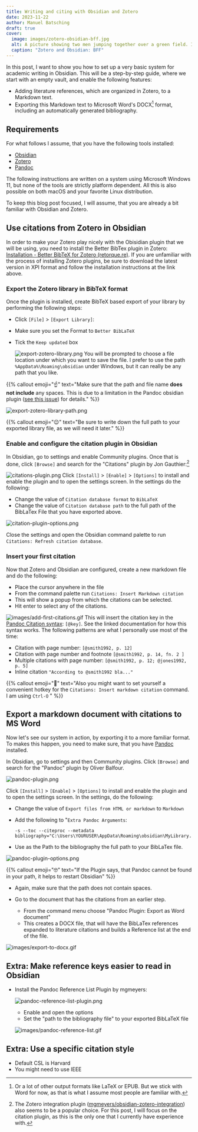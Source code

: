 ```yaml
---
title: Writing and citing with Obsidian and Zotero
date: 2023-11-22
author: Manuel Batsching
draft: true
cover:
  image: images/zotero-obsidian-bff.jpg
  alt: A picture showing two men jumping together over a green field. Instead of heads they have the Zotero and Obsidian logo respectively.
  caption: "Zotero and Obsidian: BFF"
---
```


In this post, I want to show you how to set up a very basic system for academic writing in Obsidian. This will be a step-by-step guide, where we start with an empty vault, and enable the following features:

- Adding literature references, which are organized in Zotero, to a Markdown text.
- Exporting this Markdown text to Microsoft Word's DOCX[^1] format, including an automatically generated bibliography.
## Requirements

For what follows I assume, that you have the following tools installed:

  - [Obsidian](https://obsidian.md/download)
  - [Zotero](https://www.zotero.org/download/)
  - [Pandoc](https://pandoc.org/installing.html)

The following instructions are written on a system using Microsoft Windows 11, but none of the tools are strictly platform dependent. All this is also possible on both macOS and your favorite Linux distribution. 

To keep this blog post focused, I will assume, that you are already a bit familiar with Obsidian and Zotero.
## Use citations from Zotero in Obsidian

In order to make your Zotero play nicely with the Obisidian plugin that we will be using, you need to install the Better BibTex plugin in Zotero: [Installation - Better BibTeX for Zotero (retorque.re)](https://retorque.re/zotero-better-bibtex/installation/index.html). If you are unfamiliar with the process of installing Zotero plugins, be sure to download the latest version in XPI format and follow the installation instructions at the link above.

### Export the Zotero library in BibTeX format

Once the plugin is installed, create BibTeX based export of your library by performing the following steps:
- Click `[File]` > `[Export Library]`:
- Make sure you set the Format to `Better BibLaTeX`
- Tick the `Keep updated` box

  ![export-zotero-library.png](images/export-zotero-library.png)
You will be prompted to choose a file location under which you want to save the file. I prefer to use the path `%AppData%\Roaming\obsidian` under Windows, but it can really be any path that you like.

{{% callout emoji="☝️" text="Make sure that the path and file name **does not include** any spaces. This is due to a  limitation in the Pandoc obsidian plugin ([see this issue](https://github.com/OliverBalfour/obsidian-pandoc/issues/159)) for details." %}}

![export-zotero-library-path.png](images/export-zotero-library-path.png)

{{% callout emoji="😉" text="Be sure to write down the full path to your exported library file, as we will need it later." %}}

### Enable and configure the citation plugin in Obsidian

In Obsidian, go to settings and enable Community plugins. Once that is done, click `[Browse]` and search for the "Citations" plugin by Jon Gauthier:[^2]

  ![citations-plugin.png](images/citations-plugin.png)
  Click `[Install]` > `[Enable]` > `[Options]` to install and enable the plugin and to open the settings screen. In the settings do the following:
- Change the value of `Citation database format` to `BibLaTeX`
- Change the value of `Citation database path` to the full path of the BibLaTex File that you have exported above.

![citation-plugin-options.png](images/citation-plugin-options.png)

Close the settings and open the Obsidian command palette to run `Citations: Refresh citation database`.
### Insert your first citation

Now that Zotero and Obsidian are configured, create a new markdown file and do the following:

- Place the cursor anywhere in the file
- From the command palette run `Citations: Insert Markdown citation`
- This will show a popup from which the citations can be selected.
- Hit enter to select any of the citations.

 ![images/add-first-citations.gif](images/add-first-citations.gif)
This will insert the citation key in the [Pandoc Citation syntax](https://pandoc.org/chunkedhtml-demo/8.20-citation-syntax.html): `[@key]`.  See the linked documentation for how this syntax works. The following patterns are what I personally use most of the time:
- Citation with page number: `[@smith1992, p. 12]`
- Citation with page number and footnote `[@smith1992, p. 14, fn. 2 ]`
- Multiple citations with page number: `[@smith1992, p. 12; @jones1992, p. 5]`
- Inline citation `"According to @smith1992 bla..."`

{{% callout emoji="📎" text="Also you might want to set yourself a convenient hotkey for the `Citations: Insert markdown citation` command. I am using `Ctrl-O` " %}}

## Export a markdown document with citations to MS Word

Now let's see our system in action, by exporting it to a more familiar format. To makes this happen, you need to make sure, that you have [Pandoc](https://pandoc.org/installing.html) installed.

In Obsidian, go to settings and then Community plugins. Click `[Browse]` and search for the  "Pandoc" plugin by Oliver Balfour.

![pandoc-plugin.png](images/pandoc-plugin.png)

 Click `[Install]` > `[Enable]` > `[Options]` to install and enable the plugin and to open the settings screen. In the settings, do the following:
 - Change the value of `Export files from HTML or markdown` to `Markdown`
 - Add the following to "`Extra Pandoc Arguments`:

    ```shell
    -s --toc --citeproc --metadata bibliography="C:\Users\YOURUSER\AppData\Roaming\obsidian\MyLibrary.bib"
    ```

- Use as the Path to the bibliography the full path to your BibLaTex file.
    
![pandoc-plugin-options.png](images/pandoc-plugin-options.png)
    
{{% callout emoji="🤓" text="If the Plugin says, that Pandoc cannot be found in your path, it helps to restart Obsidian" %}}
  
- Again, make sure that the path does not contain spaces.

- Go to the document that has the citations from an earlier step.
  - From the command menu choose "Pandoc Plugin: Export as Word document"
  - This creates a DOCX file, that will have the BibLaTex references expanded to literature citations and builds a Reference list at the end of the file.
  
![images/export-to-docx.gif](images/export-to-docx.gif)


## Extra: Make reference keys easier to read in Obsidian

- Install the Pandoc Reference List Plugin by mgmeyers:
  
  ![pandoc-reference-list-plugin.png](images/pandoc-reference-list-plugin.png)
  
  - Enable and open the options
  - Set the "path to the bibliography file" to your exported BibLaTeX file
  
  ![images/pandoc-reference-list.gif](images/pandoc-reference-list.gif)
  
## Extra: Use a specific citation style

- Default CSL is Harvard
- You might need to use IEEE

[^1]: Or a lot of other output formats like LaTeX or EPUB. But we stick with Word for now, as that is what I assume most people are familiar with.
[^2]: The Zotero integration plugin ([mgmeyers/obsidian-zotero-integration](https://github.com/mgmeyers/obsidian-zotero-integration)) also seems to be a popular choice. For this post, I will focus on the citation plugin, as this is the only one that I currently have experience with.